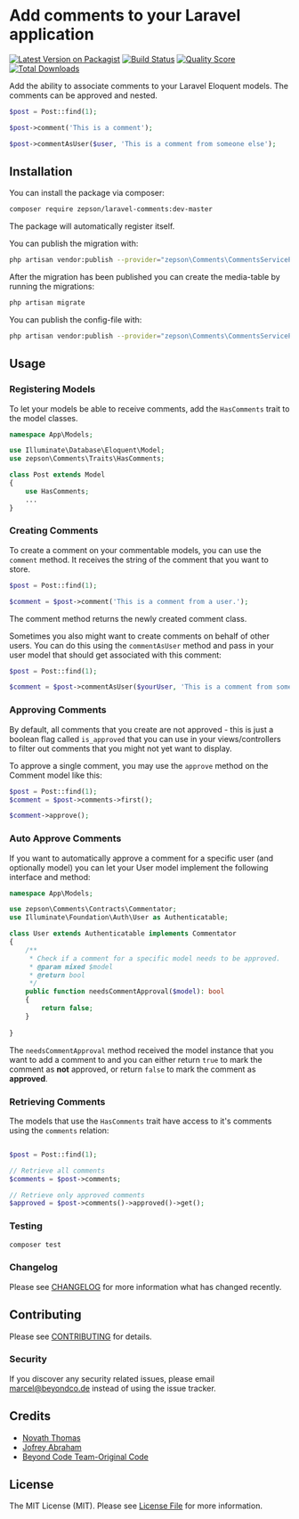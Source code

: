 # Add comments to your Laravel application

[![Latest Version on Packagist](https://img.shields.io/packagist/v/beyondcode/laravel-comments.svg?style=flat-square)](https://packagist.org/packages/beyondcode/laravel-comments)
[![Build Status](https://img.shields.io/travis/beyondcode/laravel-comments/master.svg?style=flat-square)](https://travis-ci.org/beyondcode/laravel-comments)
[![Quality Score](https://img.shields.io/scrutinizer/g/beyondcode/laravel-comments.svg?style=flat-square)](https://scrutinizer-ci.com/g/beyondcode/laravel-comments)
[![Total Downloads](https://img.shields.io/packagist/dt/beyondcode/laravel-comments.svg?style=flat-square)](https://packagist.org/packages/beyondcode/laravel-comments)

Add the ability to associate comments to your Laravel Eloquent models. The comments can be approved and nested.

```php
$post = Post::find(1);

$post->comment('This is a comment');

$post->commentAsUser($user, 'This is a comment from someone else');
```

## Installation

You can install the package via composer:

```bash
composer require zepson/laravel-comments:dev-master
```

The package will automatically register itself.

You can publish the migration with:

```bash
php artisan vendor:publish --provider="zepson\Comments\CommentsServiceProvider" --tag="migrations"
```

After the migration has been published you can create the media-table by running the migrations:

```bash
php artisan migrate
```

You can publish the config-file with:

```bash
php artisan vendor:publish --provider="zepson\Comments\CommentsServiceProvider" --tag="config"
```

## Usage

### Registering Models

To let your models be able to receive comments, add the `HasComments` trait to the model classes.

``` php
namespace App\Models;

use Illuminate\Database\Eloquent\Model;
use zepson\Comments\Traits\HasComments;

class Post extends Model
{
    use HasComments;
    ...
}
```

### Creating Comments

To create a comment on your commentable models, you can use the `comment` method. It receives the string of the comment that you want to store.

```php
$post = Post::find(1);

$comment = $post->comment('This is a comment from a user.');
```

The comment method returns the newly created comment class.

Sometimes you also might want to create comments on behalf of other users. You can do this using the `commentAsUser` method and pass in your user model that should get associated
with this comment:

```php
$post = Post::find(1);

$comment = $post->commentAsUser($yourUser, 'This is a comment from someone else.');
```

### Approving Comments

By default, all comments that you create are not approved - this is just a boolean flag called `is_approved` that you can use in your views/controllers to filter out comments that you might not yet want to display.

To approve a single comment, you may use the `approve` method on the Comment model like this:

```php
$post = Post::find(1);
$comment = $post->comments->first();

$comment->approve();
```

### Auto Approve Comments

If you want to automatically approve a comment for a specific user (and optionally model) you can let your User model implement the following interface and method:

```php
namespace App\Models;

use zepson\Comments\Contracts\Commentator;
use Illuminate\Foundation\Auth\User as Authenticatable;

class User extends Authenticatable implements Commentator
{
    /**
     * Check if a comment for a specific model needs to be approved.
     * @param mixed $model
     * @return bool
     */
    public function needsCommentApproval($model): bool
    {
        return false;    
    }
    
}
```

The `needsCommentApproval` method received the model instance that you want to add a comment to and you can either return `true` to mark the comment as **not** approved, or return `false` to mark the comment as **approved**.

### Retrieving Comments

The models that use the `HasComments` trait have access to it's comments using the `comments` relation:

```php

$post = Post::find(1);

// Retrieve all comments
$comments = $post->comments;

// Retrieve only approved comments
$approved = $post->comments()->approved()->get();

```

### Testing

``` bash
composer test
```

### Changelog

Please see [CHANGELOG](CHANGELOG.md) for more information what has changed recently.

## Contributing

Please see [CONTRIBUTING](CONTRIBUTING.md) for details.

### Security

If you discover any security related issues, please email marcel@beyondco.de instead of using the issue tracker.

## Credits
- [Novath Thomas](https://github.com/pro-cms)
- [Jofrey Abraham](https://github.com/abrahamjofrey)
- [Beyond Code Team-Original Code]()




## License

The MIT License (MIT). Please see [License File](LICENSE.md) for more information.
